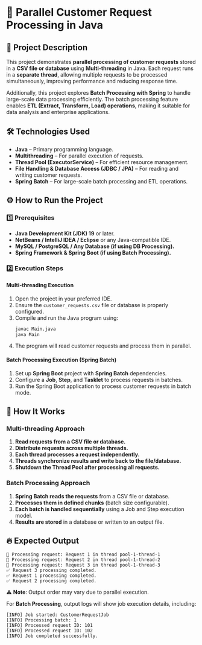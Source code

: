 # 📌 Parallel Customer Request Processing in Java

## 📖 Project Description
This project demonstrates **parallel processing of customer requests** stored in a **CSV file or database** using **Multi-threading** in Java. Each request runs in a **separate thread**, allowing multiple requests to be processed simultaneously, improving performance and reducing response time.

Additionally, this project explores **Batch Processing with Spring** to handle large-scale data processing efficiently. The batch processing feature enables **ETL (Extract, Transform, Load) operations**, making it suitable for data analysis and enterprise applications.

## 🛠 Technologies Used
- **Java** – Primary programming language.
- **Multithreading** – For parallel execution of requests.
- **Thread Pool (ExecutorService)** – For efficient resource management.
- **File Handling & Database Access (JDBC / JPA)** – For reading and writing customer requests.
- **Spring Batch** – For large-scale batch processing and ETL operations.

## ⚙️ How to Run the Project
### 1️⃣ Prerequisites
- **Java Development Kit (JDK) 19** or later.
- **NetBeans / IntelliJ IDEA / Eclipse** or any Java-compatible IDE.
- **MySQL / PostgreSQL / Any Database (if using DB Processing).**
- **Spring Framework & Spring Boot (if using Batch Processing).**

### 2️⃣ Execution Steps
#### Multi-threading Execution
1. Open the project in your preferred IDE.
2. Ensure the `customer_requests.csv` file or database is properly configured.
3. Compile and run the Java program using:
   ```sh
   javac Main.java
   java Main
   ```
4. The program will read customer requests and process them in parallel.

#### Batch Processing Execution (Spring Batch)
1. Set up **Spring Boot** project with **Spring Batch** dependencies.
2. Configure a **Job**, **Step**, and **Tasklet** to process requests in batches.
3. Run the Spring Boot application to process customer requests in batch mode.

## 🚀 How It Works
### Multi-threading Approach
1. **Read requests from a CSV file or database.**
2. **Distribute requests across multiple threads.**
3. **Each thread processes a request independently.**
4. **Threads synchronize results and write back to the file/database.**
5. **Shutdown the Thread Pool after processing all requests.**

### Batch Processing Approach
1. **Spring Batch reads the requests** from a CSV file or database.
2. **Processes them in defined chunks** (batch size configurable).
3. **Each batch is handled sequentially** using a Job and Step execution model.
4. **Results are stored** in a database or written to an output file.

## 🔥 Expected Output
```
🔹 Processing request: Request 1 in thread pool-1-thread-1
🔹 Processing request: Request 2 in thread pool-1-thread-2
🔹 Processing request: Request 3 in thread pool-1-thread-3
✅ Request 3 processing completed.
✅ Request 1 processing completed.
✅ Request 2 processing completed.
```
⚠ **Note**: Output order may vary due to parallel execution.

For **Batch Processing**, output logs will show job execution details, including:
```
[INFO] Job started: CustomerRequestJob
[INFO] Processing batch: 1
[INFO] Processed request ID: 101
[INFO] Processed request ID: 102
[INFO] Job completed successfully.
```




